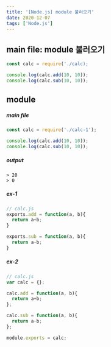 ```yaml
---
title: '[Node.js] module 불러오기'
date: 2020-12-07
tags: ['Node.js']
---
```



## main file: module 불러오기

```js
const calc = require('./calc);

console.log(calc.add(10, 10));
console.log(calc.sub(10, 10));
```




## module

##### main file

```js
const calc = require('./calc-1');

console.log(calc.add(10, 10));
console.log(calc.sub(10, 10));
```

##### output
```shell
> 20
> 0
```



##### ex-1

```js
// calc.js
exports.add = function(a, b){
  return a+b;
}

exports.sub = function(a, b){
  return a-b;
}
```

##### ex-2
```js
// calc.js
var calc = {};

calc.add = function(a, b){
  return a+b;
};

calc.sub = function(a, b){
  return a-b;
};

module.exports = calc;
```

